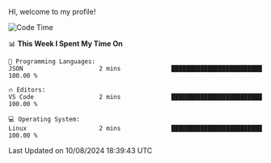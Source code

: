 HI, welcome to my profile!
<!--START_SECTION:waka-->
![Code Time](http://img.shields.io/badge/Code%20Time-1%2C869%20hrs%2014%20mins-blue)

📊 **This Week I Spent My Time On** 

```text
💬 Programming Languages: 
JSON                     2 mins              █████████████████████████   100.00 % 

🔥 Editors: 
VS Code                  2 mins              █████████████████████████   100.00 % 

💻 Operating System: 
Linux                    2 mins              █████████████████████████   100.00 % 
```


 Last Updated on 10/08/2024 18:39:43 UTC
<!--END_SECTION:waka-->
